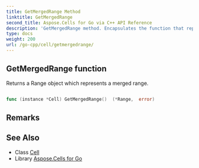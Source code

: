 ```yaml
---
title: GetMergedRange Method 
linktitle: GetMergedRange
second_title: Aspose.Cells for Go via C++ API Reference
description: 'GetMergedRange method. Encapsulates the function that represents getmergedrange in Go.'
type: docs
weight: 200
url: /go-cpp/cell/getmergedrange/
---
```


## GetMergedRange function

Returns a Range object which represents a merged range.

```go

func (instance *Cell) GetMergedRange()  (*Range,  error) 

```

## Remarks


## See Also

* Class [Cell](../)
* Library [Aspose.Cells for Go](../../)
